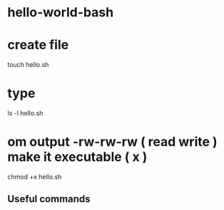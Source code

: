 # hello-world-bash

# create file
touch hello.sh

# type
ls -l hello.sh 

# om output -rw-rw-rw ( read write ) make it executable ( x )
chmod +x hello.sh 

## Useful commands

